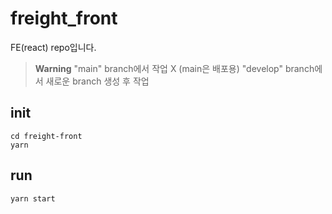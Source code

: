 # freight_front
FE(react) repo입니다.

> **Warning**
> "main" branch에서 작업 X (main은 배포용)
> "develop" branch에서 새로운 branch 생성 후 작업

## init
```
cd freight-front
yarn
```

## run
```
yarn start
```
